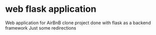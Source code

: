 # web flask application
Web application for AirBnB clone project done with flask as a backend framework
Just some redirections
